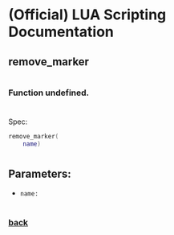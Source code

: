 
# (Official) LUA Scripting Documentation

## remove_marker
#
### Function undefined.
#
Spec:
```lua
remove_marker(
	name)
```
#
## Parameters:
- `name:` 
#
### [back](../other)
